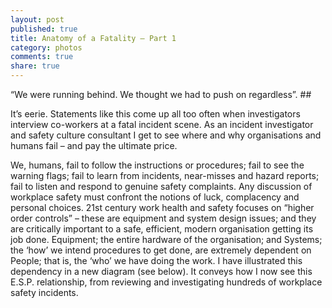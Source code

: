 ```yaml
---
layout: post
published: true
title: Anatomy of a Fatality – Part 1
category: photos
comments: true
share: true
---
```


“We were running behind. We thought we had to push on regardless”. ##

It’s eerie. Statements like this come up all too often when investigators interview co-workers at a fatal incident scene. As an incident investigator and safety culture consultant I get to see where and why organisations and humans fail – and pay the ultimate price. 

We, humans, fail to follow the instructions or procedures; fail to see the warning flags; fail to learn from incidents, near-misses and hazard reports; fail to listen and respond to genuine safety complaints.
Any discussion of workplace safety must confront the notions of luck, complacency and personal choices. 21st century work health and safety focuses on “higher order controls” – these are equipment and system design issues; and they are critically important to a safe, efficient, modern organisation getting its job done. Equipment; the entire hardware of the organisation; and Systems; the ‘how’ we intend procedures to get done, are extremely dependent on People; that is, the ‘who’ we have doing the work.
I have illustrated this dependency in a new diagram (see below). It conveys how I now see this E.S.P. relationship, from reviewing and investigating hundreds of workplace safety incidents.

